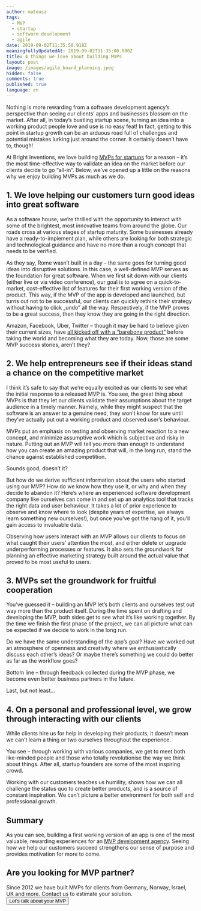 ```yaml
---
author: mateusz
tags:
  - MVP
  - startup
  - software development
  - agile
date: 2019-09-02T11:35:50.918Z
meaningfullyUpdatedAt: 2019-09-02T11:35:00.000Z
title: 4 things we love about building MVPs
layout: post
image: /images/agile_board_planning.jpeg
hidden: false
comments: true
published: true
language: en
---
```

Nothing is more rewarding from a software development agency’s perspective than seeing our clients’ apps and businesses blossom on the market. After all, in today’s bustling startup scene, turning an idea into a working product people love and use is no easy feat! In fact, getting to this point in startup growth can be an arduous road full of challenges and potential mistakes lurking just around the corner. It certainly doesn’t have to, though!

At Bright Inventions, we love building [MVPs for startups](/our-areas/mvp-development) for a reason – it’s the most time-effective way to validate an idea on the market before our clients decide to go “all-in”. Below, we’ve opened up a little on the reasons why we enjoy building MVPs as much as we do.

## **1.  We love helping our customers turn good ideas into great software**

As a software house, we’re thrilled with the opportunity to interact with some of the brightest, most innovative teams from around the globe. Our roads cross at various stages of startup maturity. Some businesses already have a ready-to-implement plan, while others are looking for both strategic and technological guidance and have no more than a rough concept that needs to be verified. 

As they say, Rome wasn’t built in a day – the same goes for turning good ideas into disruptive solutions. In this case, a well-defined MVP serves as the foundation for great software. When we first sit down with our clients (either live or via video conference), our goal is to agree on a quick-to-market, cost-effective list of features for their first working version of the product. This way, if the MVP of the app is developed and launched, but turns out not to be successful, our clients can quickly rethink their strategy without having to click „undo” all the way. Respectively, if the MVP proves to be a great success, then they know they are going in the right direction.

Amazon, Facebook, Uber, Twitter – though it may be hard to believe given their current sizes, have [all kicked off with a “barebone product”](https://generalassemb.ly/blog/businesses-that-started-as-a-minimum-viable-product/) before taking the world and becoming what they are today. Now, those are some MVP success stories, aren’t they?

## **2. We help entrepreneurs see if their ideas stand a chance on the competitive market**

I think it’s safe to say that we’re equally excited as our clients to see what the initial response to a released MVP is.  You see, the great thing about MVPs is that they let our clients validate their assumptions about the target audience in a timely manner. Namely, while they might suspect that the software is an answer to a genuine need, they won’t know for sure until they’ve actually put out a working product and observed user’s behaviour. 

MVPs put an emphasis on testing and observing market reaction to a new concept, and minimize assumptive work which is subjective and risky in nature. Putting out an MVP will tell you more than enough to understand how you can create an amazing product that will, in the long run, stand the chance against established competition. 

Sounds good, doesn’t it? 

But how do we derive sufficient information about the users who started using our MVP? How do we know how they use it, or why and when they decide to abandon it? Here’s where an experienced software development company like ourselves can come in and set up an analytics tool that tracks the right data and user behaviour. It takes a lot of prior experience to observe and know where to look (despite years of expertise, we always learn something new ourselves!), but once you’ve got the hang of it, you’ll gain access to invaluable data.

Observing how users interact with an MVP allows our clients to focus on what caught their users’ attention the most, and either delete or upgrade underperforming processes or features. It also sets the groundwork for planning an effective marketing strategy built around the actual value that proved to be most useful to users. 

## **3. MVPs set the groundwork for fruitful cooperation**

You’ve guessed it – building an MVP let’s both clients and ourselves test out way more than the product itself. During the time spent on drafting and developing the MVP, both sides get to see what it’s like working together. By the time we finish the first phase of the project, we can all picture what can be expected if we decide to work in the long run.

Do we have the same understanding of the app’s goal? Have we worked out an atmosphere of openness and creativity where we enthusiastically discuss each other’s ideas? Or maybe there’s something we could do better as far as the workflow goes?

Bottom line – through feedback collected during the MVP phase, we become even better business partners in the future. 

Last, but not least...

## **4. On a personal and professional level, we grow through interacting with our clients**

While clients hire us for help in developing their products, it doesn’t mean we can’t learn a thing or two ourselves throughout the experience. 

You see – through working with various companies, we get to meet both like-minded people and those who totally revolutionise the way we think about things. After all, startup founders are some of the most inspiring crowd.  

Working with our customers teaches us humility, shows how we can all challenge the status quo to create better products, and is a source of constant inspiration. We can’t picture a better environment for both self and professional growth. 

## Summary

As you can see, building a first working version of an app is one of the most valuable, rewarding experiences for an [MVP development agency](/our-areas/mvp-development). Seeing how we help our customers succeed strengthens our sense of purpose and provides motivation for more to come.

<div class='block-button'><h2>Are you looking for MVP partner?</h2><div>Since 2012 we have built MVPs for clients from Germany, Norway, Israel, UK and more. Contact us to estimate your solution.</div><a href="/start-project"><button>Let's talk about your MVP</button></a></div>
